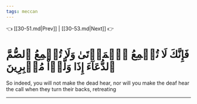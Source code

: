 ```yaml
---
tags: meccan
---
```


👈 [[30-51.md|Prev]] | [[30-53.md|Next]] 👉

# فَإِنَّكَ لَا تُسۡمِعُ ٱلۡمَوۡتَىٰ وَلَا تُسۡمِعُ ٱلصُّمَّ ٱلدُّعَآءَ إِذَا وَلَّوۡاْ مُدۡبِرِينَ

So indeed, you will not make the dead hear, nor will you make the deaf hear the call when they turn their backs, retreating

---


